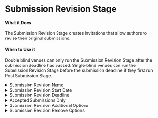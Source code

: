 # Submission Revision Stage

#### What it Does&#x20;

The Submission Revision Stage creates invitations that allow authors to revise their original submissions.

#### When to Use it

Double blind venues can only run the Submission Revision Stage after the submission deadline has passed. Single-blind venues can run the Submission Revision Stage before the submission deadline if they first run Post Submission Stage.&#x20;

<details>

<summary>Submission Revision Name</summary>

* The name you choose will appear as a button on the forum of each revisable submission.&#x20;
* Optional&#x20;
* Default: 'Revision'

</details>

<details>

<summary>Submission Revision Start Date </summary>

* When the Revision invitation should open for authors, in GMT.&#x20;
* Optional&#x20;
* Default: now

</details>

<details>

<summary>Submission Revision Deadline</summary>

* When the Revision invitation will close for authors, in GMT.&#x20;
* Required

</details>

<details>

<summary>Accepted Submissions Only </summary>

* Whether or not revisions should be allowed for only accepted submissions.&#x20;
* Required

</details>

<details>

<summary>Submission Revision Additional Options </summary>

* Additional options that can be added to submissions. Expects valid JSON surrounded by a single pair of curly braces {}. Read more about the accepted field types [here](../accepted-field-types.md).
* Optional&#x20;
* Default options for revision are all fields of the Submission Form.&#x20;

</details>

<details>

<summary>Submission Revision Remove Options</summary>

* Fields that the authors will not be able to edit. Expects a comma separated list of field names in lowercase.
* Optional&#x20;
* Default options for revision are all fields of the Submission Form.&#x20;

</details>
